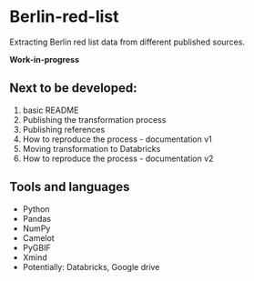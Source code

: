 # Berlin-red-list

Extracting Berlin red list data from different published sources. 

**Work-in-progress**

## Next to be developed:
1. basic README
2. Publishing the transformation process
3. Publishing references
4. How to reproduce the process - documentation v1
5. Moving transformation to Databricks
6. How to reproduce the process - documentation v2

## Tools and languages

* Python
* Pandas
* NumPy
* Camelot
* PyGBIF
* Xmind
* Potentially: Databricks, Google drive
